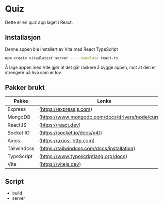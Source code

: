 # Quiz

Dette er en quiz app laget i React. 

## Installasjon

Denne appen ble installert av Vite med React TypeScript  

```bash
npm create vite@latest server -- --template react-ts
```

Å lage appen med Vite gjør at det går raskere å bygge appen, mot at den er strengere på hva som er lov  

## Pakker brukt

| Pakke | Lenke |
| --- | --- |
| Express | (https://expressjs.com) |
| MongoDB | (https://www.mongodb.com/docs/drivers/node/current/) |
| ReactJS | (https://react.dev) |
| Socket IO | (https://socket.io/docs/v4/) |
| Axios | (https://axios-http.com) |
| Tailwindcss | (https://tailwindcss.com/docs/installation) |
| TypeScript | (https://www.typescriptlang.org/docs) |
| Vite | (https://vitejs.dev) |

## Script

- build
- server

